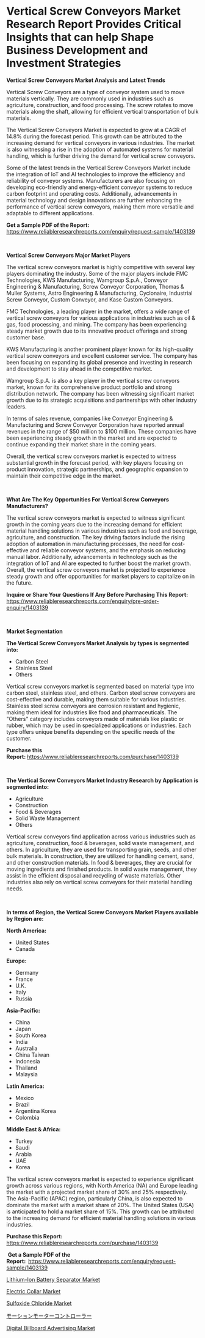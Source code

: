 <p><h1>Vertical Screw Conveyors Market Research Report Provides Critical Insights that can help Shape Business Development and Investment Strategies</h1></p><p><strong>Vertical Screw Conveyors Market Analysis and Latest Trends</strong></p>
<p><p>Vertical Screw Conveyors are a type of conveyor system used to move materials vertically. They are commonly used in industries such as agriculture, construction, and food processing. The screw rotates to move materials along the shaft, allowing for efficient vertical transportation of bulk materials.</p><p>The Vertical Screw Conveyors Market is expected to grow at a CAGR of 14.8% during the forecast period. This growth can be attributed to the increasing demand for vertical conveyors in various industries. The market is also witnessing a rise in the adoption of automated systems for material handling, which is further driving the demand for vertical screw conveyors.</p><p>Some of the latest trends in the Vertical Screw Conveyors Market include the integration of IoT and AI technologies to improve the efficiency and reliability of conveyor systems. Manufacturers are also focusing on developing eco-friendly and energy-efficient conveyor systems to reduce carbon footprint and operating costs. Additionally, advancements in material technology and design innovations are further enhancing the performance of vertical screw conveyors, making them more versatile and adaptable to different applications.</p></p>
<p><strong>Get a Sample PDF of the Report:&nbsp;</strong> <a href="https://www.reliableresearchreports.com/enquiry/request-sample/1403139">https://www.reliableresearchreports.com/enquiry/request-sample/1403139</a></p>
<p>&nbsp;</p>
<p><strong>Vertical Screw Conveyors Major Market Players</strong></p>
<p><p>The vertical screw conveyors market is highly competitive with several key players dominating the industry. Some of the major players include FMC Technologies, KWS Manufacturing, Wamgroup S.p.A., Conveyor Engineering & Manufacturing, Screw Conveyor Corporation, Thomas & Muller Systems, Astro Engineering & Manufacturing, Cyclonaire, Industrial Screw Conveyor, Custom Conveyor, and Kase Custom Conveyors.</p><p>FMC Technologies, a leading player in the market, offers a wide range of vertical screw conveyors for various applications in industries such as oil & gas, food processing, and mining. The company has been experiencing steady market growth due to its innovative product offerings and strong customer base.</p><p>KWS Manufacturing is another prominent player known for its high-quality vertical screw conveyors and excellent customer service. The company has been focusing on expanding its global presence and investing in research and development to stay ahead in the competitive market.</p><p>Wamgroup S.p.A. is also a key player in the vertical screw conveyors market, known for its comprehensive product portfolio and strong distribution network. The company has been witnessing significant market growth due to its strategic acquisitions and partnerships with other industry leaders.</p><p>In terms of sales revenue, companies like Conveyor Engineering & Manufacturing and Screw Conveyor Corporation have reported annual revenues in the range of $50 million to $100 million. These companies have been experiencing steady growth in the market and are expected to continue expanding their market share in the coming years.</p><p>Overall, the vertical screw conveyors market is expected to witness substantial growth in the forecast period, with key players focusing on product innovation, strategic partnerships, and geographic expansion to maintain their competitive edge in the market.</p></p>
<p>&nbsp;</p>
<p><strong>What Are The Key Opportunities For Vertical Screw Conveyors Manufacturers?</strong></p>
<p><p>The vertical screw conveyors market is expected to witness significant growth in the coming years due to the increasing demand for efficient material handling solutions in various industries such as food and beverage, agriculture, and construction. The key driving factors include the rising adoption of automation in manufacturing processes, the need for cost-effective and reliable conveyor systems, and the emphasis on reducing manual labor. Additionally, advancements in technology such as the integration of IoT and AI are expected to further boost the market growth. Overall, the vertical screw conveyors market is projected to experience steady growth and offer opportunities for market players to capitalize on in the future.</p></p>
<p><strong>Inquire or Share Your Questions If Any Before Purchasing This Report:</strong> <a href="https://www.reliableresearchreports.com/enquiry/pre-order-enquiry/1403139">https://www.reliableresearchreports.com/enquiry/pre-order-enquiry/1403139</a></p>
<p>&nbsp;</p>
<p><strong>Market Segmentation</strong></p>
<p><strong>The Vertical Screw Conveyors Market Analysis by types is segmented into:</strong></p>
<p><ul><li>Carbon Steel</li><li>Stainless Steel</li><li>Others</li></ul></p>
<p><p>Vertical screw conveyors market is segmented based on material type into carbon steel, stainless steel, and others. Carbon steel screw conveyors are cost-effective and durable, making them suitable for various industries. Stainless steel screw conveyors are corrosion resistant and hygienic, making them ideal for industries like food and pharmaceuticals. The "Others" category includes conveyors made of materials like plastic or rubber, which may be used in specialized applications or industries. Each type offers unique benefits depending on the specific needs of the customer.</p></p>
<p><strong>Purchase this Report:&nbsp;</strong><a href="https://www.reliableresearchreports.com/purchase/1403139">https://www.reliableresearchreports.com/purchase/1403139</a></p>
<p>&nbsp;</p>
<p><strong>The Vertical Screw Conveyors Market Industry Research by Application is segmented into:</strong></p>
<p><ul><li>Agriculture</li><li>Construction</li><li>Food & Beverages</li><li>Solid Waste Management</li><li>Others</li></ul></p>
<p><p>Vertical screw conveyors find application across various industries such as agriculture, construction, food & beverages, solid waste management, and others. In agriculture, they are used for transporting grain, seeds, and other bulk materials. In construction, they are utilized for handling cement, sand, and other construction materials. In food & beverages, they are crucial for moving ingredients and finished products. In solid waste management, they assist in the efficient disposal and recycling of waste materials. Other industries also rely on vertical screw conveyors for their material handling needs.</p></p>
<p>&nbsp;</p>
<p><strong>In terms of Region, the Vertical Screw Conveyors Market Players available by Region are:</strong></p>
<p>
    <p> <strong> North America: </strong>
        <ul>
            <li>United States</li>
            <li>Canada</li>
        </ul>
        </p> 
    <p> <strong> Europe: </strong>
        <ul>
            <li>Germany</li>
            <li>France</li>
            <li>U.K.</li>
            <li>Italy</li>
            <li>Russia</li>
        </ul>
        </p> 
    <p> <strong> Asia-Pacific: </strong>
        <ul>
            <li>China</li>
            <li>Japan</li>
            <li>South Korea</li>
            <li>India</li>
            <li>Australia</li>
            <li>China Taiwan</li>
            <li>Indonesia</li>
            <li>Thailand</li>
            <li>Malaysia</li>
        </ul>
        </p> 
    <p> <strong> Latin America: </strong>
        <ul>
            <li>Mexico</li>
            <li>Brazil</li>
            <li>Argentina Korea</li>
            <li>Colombia</li>
        </ul>
        </p> 
    <p> <strong> Middle East & Africa: </strong>
        <ul>
            <li>Turkey</li>
            <li>Saudi</li>
            <li>Arabia</li>
            <li>UAE</li>
            <li>Korea</li>
        </ul>
    </p>
    </p>
<p><p>The vertical screw conveyors market is expected to experience significant growth across various regions, with North America (NA) and Europe leading the market with a projected market share of 30% and 25% respectively. The Asia-Pacific (APAC) region, particularly China, is also expected to dominate the market with a market share of 20%. The United States (USA) is anticipated to hold a market share of 15%. This growth can be attributed to the increasing demand for efficient material handling solutions in various industries.</p></p>
<p><strong>Purchase this Report: </strong><a href="https://www.reliableresearchreports.com/purchase/1403139">https://www.reliableresearchreports.com/purchase/1403139</a></p>
<p>&nbsp;<strong>Get a Sample PDF of the Report:&nbsp;&nbsp;</strong><a href="https://www.reliableresearchreports.com/enquiry/request-sample/1403139">https://www.reliableresearchreports.com/enquiry/request-sample/1403139</a></p>
<p><strong></strong></p>
<p><p><a href="https://bubble-tree-ea4.notion.site/Lithium-Ion-Battery-Separator-Market-Share-Market-New-Trends-Analysis-Report-By-Type-By-Applicati-29bb45f7dfd5473ca9849a46fd0fe75a">Lithium-Ion Battery Separator Market</a></p><p><a href="https://github.com/YashRP12/Market-Research-Report-List-3/blob/main/electric-collar-market.md">Electric Collar Market</a></p><p><a href="https://view.publitas.com/reportprime-1/sulfoxide-chloride-market-analysis-and-market-size-global-industry-overview-market-segmentation-and-forecast-2024-to-2031/">Sulfoxide Chloride Market</a></p><p><a href="https://medium.com/@dwighthuels1/%E3%83%A2%E3%83%BC%E3%82%B7%E3%83%A7%E3%83%B3%E3%83%A2%E3%83%BC%E3%82%BF%E3%83%BC%E3%82%B3%E3%83%B3%E3%83%88%E3%83%AD%E3%83%BC%E3%83%A9%E3%83%BC%E5%B8%82%E5%A0%B4%E3%81%AE%E8%A6%8F%E6%A8%A1%E3%81%A8%E5%B8%82%E5%A0%B4%E5%8B%95%E5%90%91-%E5%AE%8C%E5%85%A8%E3%81%AA%E7%94%A3%E6%A5%AD%E6%A6%82%E8%A6%81-2024%E5%B9%B4%E3%81%8B%E3%82%892031%E5%B9%B4-f03f08d0e67f">モーションモーターコントローラー</a></p><p><a href="https://view.publitas.com/reportprime-1/digital-billboard-advertising-market-research-report-provides-thorough-industry-overview-which-offers-an-in-depth-analysis-of-product-trends-and-new-market-divisions/">Digital Billboard Advertising Market</a></p></p>
